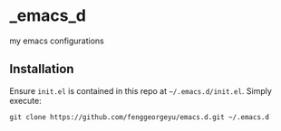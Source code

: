 # _emacs_d
my emacs configurations

## Installation

Ensure `init.el` is contained in this repo at `~/.emacs.d/init.el`. Simply execute:

	git clone https://github.com/fenggeorgeyu/emacs.d.git ~/.emacs.d

